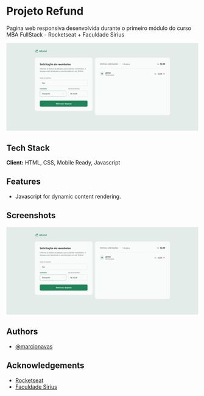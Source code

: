 
# Projeto Refund

Pagina web responsiva desenvolvida durante o primeiro módulo do curso MBA FullStack - Rocketseat + Faculdade Sirius

![App Screenshot](./img/screenshot.png)

## Tech Stack

**Client:** HTML, CSS, Mobile Ready, Javascript

## Features

- Javascript for dynamic content rendering.

## Screenshots
![App Screenshot](./img/screenshot.png)


## Authors

- [@marcionavas](https://github.com/marcionavas)

## Acknowledgements

 - [Rocketseat](https://rocketseat.com.br)
 - [Faculdade Sirius](https://faculdadesirius.edu.br/)